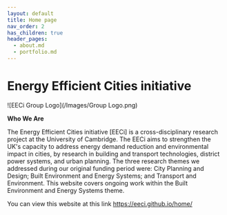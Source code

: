 ```yaml
---
layout: default
title: Home page
nav_order: 2
has_children: true
header_pages:
  - about.md
  - portfolio.md
---
```


# Energy Efficient Cities initiative

![EECi Group Logo](/Images/Group Logo.png)

**Who We Are**

The Energy Efficient Cities initiative [EECi] is a cross-disciplinary research project at the University of Cambridge. The EECi aims to strengthen the UK's capacity to address energy demand reduction and environmental impact in cities, by research in building and transport technologies, district power systems, and urban planning. The three research themes we addressed during our original funding period were: City Planning and Design; Built Environment and Energy Systems; and Transport and Environment. This website covers ongoing work within the Built Environment and Energy Systems theme.

You can view this website at this link https://eeci.github.io/home/
